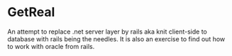 GetReal
=========

An attempt to replace .net server layer by rails aka knit client-side to database with rails being the needles.
It is also an exercise to find out how to work with oracle from rails.
